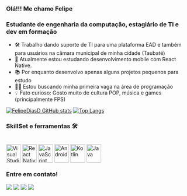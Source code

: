 ### Olá!!! Me chamo Felipe 

### Estudante de engenharia da computação, estagiário de TI e dev em formação

- 🛠️ Trabalho dando suporte de TI para uma plataforma EAD e também para usuários na câmara municipal de minha cidade (Taubaté)
- 📲  Atualmente estou estudando desenvolvimento mobile com React Native.
- 📚  Por enquanto desenvolvo apenas alguns projetos pequenos para estudo 
- 👨‍💻 Estou buscando minha primeira vaga na área de programação
- 💡  Fato curioso: Gosto muito de cultura POP, música e games (principalmente FPS)

[![FelipeDiasD GitHub stats](https://github-readme-stats.vercel.app/api?username=FelipeDiasD&show_icons=true&theme=dark)](https://github.com/FelipeDiasD/github-readme-stats)
[![Top Langs](https://github-readme-stats.vercel.app/api/top-langs/?username=FelipeDiasD&theme=dark)](https://github.com/FelipeDiasD/github-readme-stats)


### SkillSet e ferramentas 🛠️

<div style = "display: inline_block"><br>
<img align="center" alt="Visual Studio" height = "50"width="40" src="https://cdn.jsdelivr.net/gh/devicons/devicon/icons/vscode/vscode-original-wordmark.svg" />
<img align="center" alt="React Native" height = "50"width="40" src="https://cdn.jsdelivr.net/gh/devicons/devicon/icons/react/react-original.svg" />
<img align="center" alt="JavaScript" height = "50"width="40" src="https://cdn.jsdelivr.net/gh/devicons/devicon/icons/javascript/javascript-original.svg" />
<img align="center" alt="Android" height = "50"width="40" src="https://cdn.jsdelivr.net/gh/devicons/devicon/icons/android/android-original-wordmark.svg" />
<img align="center" alt="Kotlin" height = "50"width="40" src="https://cdn.jsdelivr.net/gh/devicons/devicon/icons/kotlin/kotlin-original.svg" />
<img align="center" alt="Java" height = "50"width="40" src="https://cdn.jsdelivr.net/gh/devicons/devicon/icons/java/java-original-wordmark.svg" />
</div>

### Entre em contato!

<div>
  
  <a href = "mailto:prado.dias@hotmail.com" target ="_blank"><img src = "https://img.shields.io/badge/Microsoft_Outlook-0078D4?style=for-the-badge&logo=microsoft-outlook&logoColor=white" target ="_blank"></a>
  <a href = "https://www.linkedin.com/in/felipe-dias-da-silva-prado-b424ba15a/" target ="_blank"><img src = "https://img.shields.io/badge/LinkedIn-0077B5?style=for-the-badge&logo=linkedin&logoColor=white"></a>
  <a href = "https://www.instagram.com/felipedias_prado/" target ="_blank"><img src = "https://img.shields.io/badge/Instagram-E4405F?style=for-the-badge&logo=instagram&logoColor=white" target ="_blank"></a>
  <a href = " https://api.whatsapp.com/send?phone=5512981413189&text=Ol%C3%A1%2C%20vi%20seu%20github%20e%20estou%20entrando%20em%20contato!" target ="_blank"><img src = "https://img.shields.io/badge/WhatsApp-25D366?style=for-the-badge&logo=whatsapp&logoColor=white" target ="_blank"></a>
</div>


